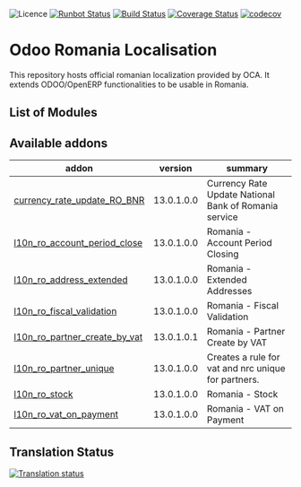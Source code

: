 ![Licence](https://img.shields.io/badge/licence-AGPL--3-blue.svg)
[![Runbot Status](https://runbot.odoo-community.org/runbot/badge/flat/177/13.0.svg)](https://runbot.odoo-community.org/runbot/repo/github-com-oca-l10n-romania-177)
[![Build Status](https://travis-ci.org/OCA/l10n-romania.svg?branch=13.0)](https://travis-ci.org/OCA/l10n-romania)
[![Coverage Status](https://coveralls.io/repos/github/OCA/l10n-romania/badge.svg?branch=13.0)](https://coveralls.io/github/OCA/l10n-romania?branch=13.0)
[![codecov](https://codecov.io/gh/OCA/l10n-romania/branch/13.0/graph/badge.svg)](https://codecov.io/gh/OCA/l10n-romania)

Odoo Romania Localisation
=========================

This repository hosts official romanian localization provided by OCA.
It extends ODOO/OpenERP functionalities to be usable in Romania.

List of Modules
---------------
[//]: # (addons)

Available addons
----------------
addon | version | summary
--- | --- | ---
[currency_rate_update_RO_BNR](currency_rate_update_RO_BNR/) | 13.0.1.0.0 | Currency Rate Update National Bank of Romania service
[l10n_ro_account_period_close](l10n_ro_account_period_close/) | 13.0.1.0.0 | Romania - Account Period Closing
[l10n_ro_address_extended](l10n_ro_address_extended/) | 13.0.1.0.0 | Romania - Extended Addresses
[l10n_ro_fiscal_validation](l10n_ro_fiscal_validation/) | 13.0.1.0.0 | Romania - Fiscal Validation
[l10n_ro_partner_create_by_vat](l10n_ro_partner_create_by_vat/) | 13.0.1.0.1 | Romania - Partner Create by VAT
[l10n_ro_partner_unique](l10n_ro_partner_unique/) | 13.0.1.0.0 | Creates a rule for vat and nrc unique for partners.
[l10n_ro_stock](l10n_ro_stock/) | 13.0.1.0.0 | Romania - Stock
[l10n_ro_vat_on_payment](l10n_ro_vat_on_payment/) | 13.0.1.0.0 | Romania - VAT on Payment

[//]: # (end addons)

Translation Status
------------------
[![Translation status](https://translation.odoo-community.org/widgets/l10n-romania-13-0/-/open-graph.png)](https://translation.odoo-community.org/engage/l10n-romania-13-0/?utm_source=widget)
